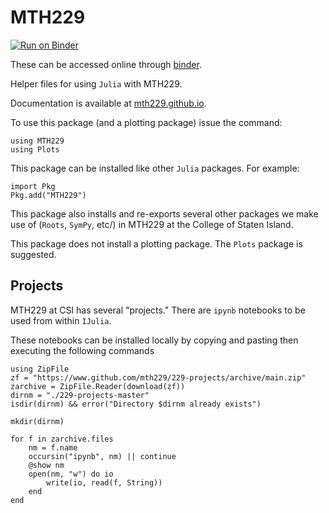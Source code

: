 # MTH229

[![Run on Binder](https://mybinder.org/badge_logo.svg)](https://mybinder.org/v2/gh/mth229/229-projects/lite?labpath=blank-notebook.ipynb)


These can be accessed online through [binder](https://mybinder.org/v2/gh/mth229/229-projects/master).


Helper files for using `Julia` with MTH229.

Documentation is available at [mth229.github.io](https://mth229.github.io/).

To use this package (and a plotting package) issue the command:

```noeval
using MTH229
using Plots
```


This package can be installed like other `Julia` packages. For example:

```noeval
import Pkg
Pkg.add("MTH229")
```

This package also installs and re-exports several other packages we make use of (`Roots`, `SymPy`, etc/) in  MTH229 at the College of Staten Island.

This package does not install a plotting package. The `Plots` package is suggested.

## Projects

MTH229 at CSI has several "projects." There are `ipynb` notebooks to be used from within `IJulia`.

These notebooks can be installed locally by copying and pasting then executing the following commands

```
using ZipFile
zf = "https://www.github.com/mth229/229-projects/archive/main.zip"
zarchive = ZipFile.Reader(download(zf))
dirnm = "./229-projects-master"
isdir(dirnm) && error("Directory $dirnm already exists")

mkdir(dirnm)

for f in zarchive.files
    nm = f.name
    occursin("ipynb", nm) || continue
    @show nm
    open(nm, "w") do io
        write(io, read(f, String))
    end
end
```
